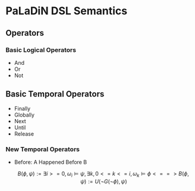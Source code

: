 # PaLaDiN DSL Semantics

## Operators

### Basic Logical Operators
- And
- Or
- Not

## Basic Temporal Operators
- Finally
- Globally
- Next
- Until
- Release

### New Temporal Operators

- Before: A Happened Before B
   ```math
  B(ϕ, ψ) := ∃i >= 0, ω_i ⊨ ψ, ∃k, 0 <= k <= i, ω_k ⊨ ϕ <==>
  B(ϕ, ψ) := U(¬G(¬ϕ), ψ)
  ```